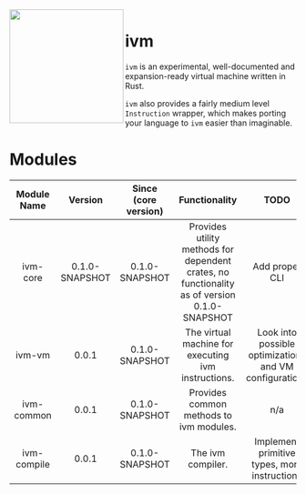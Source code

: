 <img src="https://repository-images.githubusercontent.com/505921096/e5f2b3f3-8939-4f66-bf8c-3fa326d04a4d" width="200" align="left">

# ivm
`ivm` is an experimental, well-documented and expansion-ready virtual machine written in Rust.

`ivm` also provides a fairly medium level `Instruction` wrapper, which makes porting your language to `ivm` easier
than imaginable.
<br style="margin-top = 15px">

# Modules

| Module Name | Version | Since (core version) | Functionality | TODO |
|:---:|:---:|:---:|:---:|:---:|
| ivm-core | 0.1.0-SNAPSHOT | 0.1.0-SNAPSHOT | Provides utility methods for dependent crates, no functionality as of version 0.1.0-SNAPSHOT | Add proper CLI |
| ivm-vm | 0.0.1 | 0.1.0-SNAPSHOT | The virtual machine for executing ivm instructions. | Look into possible optimizations and VM configurations |
| ivm-common | 0.0.1 | 0.1.0-SNAPSHOT | Provides common methods to ivm modules. | n/a |
| ivm-compile | 0.0.1 | 0.1.0-SNAPSHOT | The ivm compiler. | Implement primitive types, more instructions |
